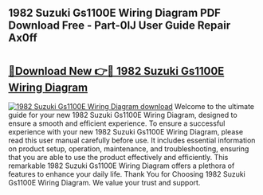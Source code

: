 ## 1982 Suzuki Gs1100E Wiring Diagram PDF Download Free - Part-0lJ User Guide Repair Ax0ff

# <h2><a href="http://dflqty.blite.top/?on=1982+Suzuki+Gs1100E+Wiring+Diagram">🔗Download New 👉🔴 1982 Suzuki Gs1100E Wiring Diagram</a></h2>

[![1982 Suzuki Gs1100E Wiring Diagram download](https://i.imgur.com/lujVjoI.png)](http://dflqty.blite.top/?on=1982+Suzuki+Gs1100E+Wiring+Diagram)
Welcome to the ultimate guide for your new 1982 Suzuki Gs1100E Wiring Diagram, designed to ensure a smooth and efficient experience. To ensure a successful experience with your new 1982 Suzuki Gs1100E Wiring Diagram, please read this user manual carefully before use. It includes essential information on product setup, operation, maintenance, and troubleshooting, ensuring that you are able to use the product effectively and efficiently. This remarkable 1982 Suzuki Gs1100E Wiring Diagram offers a plethora of features to enhance your daily life. Thank You for Choosing 1982 Suzuki Gs1100E Wiring Diagram. We value your trust and support.
